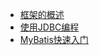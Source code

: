 <!-- docs/solidity/_sidebar.md -->

* [框架的概述](java/mybatis/框架的概述)
* [使用JDBC编程](java/mybatis/使用JDBC编程)
* [MyBatis快速入门](java/mybatis/MyBatis快速入门)

  

